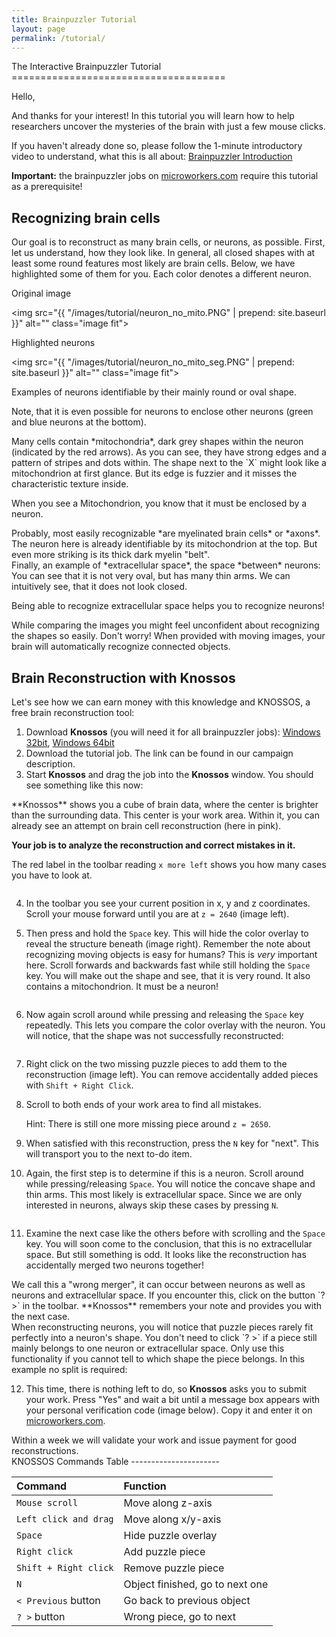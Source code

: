 ```yaml
---
title: Brainpuzzler Tutorial
layout: page
permalink: /tutorial/
---
```


<div class="row">
<div class="12u">
The Interactive Brainpuzzler Tutorial
=====================================

Hello,

And thanks for your interest! In this tutorial you will learn how to help researchers uncover the mysteries of the brain with just a few mouse clicks.

If you haven't already done so, please follow the 1-minute introductory video to understand, what this is all about: [Brainpuzzler Introduction](http://youtu.be/letdtsUgIe4?rel=0)

**Important:** the brainpuzzler jobs on [microworkers.com](http://www.microworkers.com) require this tutorial as a prerequisite!

Recognizing brain cells
-----------------------

Our goal is to reconstruct as many brain cells, or neurons, as possible. First, let us understand, how they look like. In general, all closed shapes with at least some round features most likely are brain cells. Below, we have highlighted some of them for you. Each color denotes a different neuron.
</div>
</div>


<div class="row">
<div class="3u">
Original image

<img src="{{ "/images/tutorial/neuron_no_mito.PNG" | prepend: site.baseurl }}" alt="" class="image fit">
</div>

<div class="3u">
Highlighted neurons

<img src="{{ "/images/tutorial/neuron_no_mito_seg.PNG" | prepend: site.baseurl }}" alt="" class="image fit">
</div>

<div class="6u">
Examples of neurons identifiable by their mainly round or oval shape.

Note, that it is even possible for neurons to enclose other neurons (green and blue neurons at the bottom).
</div>
</div>

<div class="row">
<div class="3u">
<img src="{{ "/images/tutorial/neuron_mito.PNG" | prepend: site.baseurl }}" alt="" class="image fit">
</div>

<div class="3u">
<img src="{{ "/images/tutorial/neuron_mito_SEG.PNG" | prepend: site.baseurl }}" alt="" class="image fit">
</div>

<div class="6u">
Many cells contain *mitochondria*, dark grey shapes within the neuron (indicated by the red arrows). As you can see, they have strong edges and a pattern of stripes and dots within. The shape next to the `X` might look like a mitochondrion at first glance. But its edge is fuzzier and it misses the characteristic texture inside.

When you see a Mitochondrion, you know that it must be enclosed by a neuron.
</div>
</div>

<div class="row">
<div class="3u">
<img src="{{ "/images/tutorial/neuron_myelin.PNG" | prepend: site.baseurl }}" alt="" class="image fit">
</div>

<div class="3u">
<img src="{{ "/images/tutorial/neuron_myelin_seg.PNG" | prepend: site.baseurl }}" alt="" class="image fit">
</div>

<div class="6u">
Probably, most easily recognizable *are myelinated brain cells* or *axons*. The neuron here is already identifiable by its mitochondrion at the top. But even more striking is its thick dark myelin "belt".
</div>
</div>


<div class="row">
<div class="3u">
<img src="{{ "/images/tutorial/ecs.PNG" | prepend: site.baseurl }}" alt="" class="image fit">
</div>

<div class="3u">
<img src="{{ "/images/tutorial/ecs_seg.PNG" | prepend: site.baseurl }}" alt="" class="image fit">
</div>

<div class="6u">
Finally, an example of *extracellular space*, the space *between* neurons: You can see that it is not very oval, but has many thin arms. We can intuitively see, that it does not look closed.

Being able to recognize extracellular space helps you to recognize neurons!
</div>
</div>

<div class="row">
<div class="12u">
While comparing the images you might feel unconfident about recognizing the shapes so easily. Don't worry! When provided with moving images, your brain will automatically recognize connected objects.

Brain Reconstruction with **Knossos**
-------------------------------------

Let's see how we can earn money with this knowledge and KNOSSOS, a free brain reconstruction tool:

<ol start="1">
<li>Download <strong>Knossos</strong> (you will need it for all brainpuzzler jobs): <a href="../../downloads/win32-Setup-Knossos 4.1.exe" class="button">Windows 32bit</a>, <a href="../../downloads/win64-Setup-Knossos 4.1.exe" class="button">Windows 64bit</a></li>
<li>Download the tutorial job. The link can be found in our campaign description.</li>
<li>Start <strong>Knossos</strong> and drag the job into the <strong>Knossos</strong> window. You should see something like this now:</li>
</ol>

</div>
</div>


<div class="row">
<div class="6u">
<img src="{{ "/images/tutorial/jobmode_initial.png" | prepend: site.baseurl }}" alt="" class="image fit">
</div>

<div class="6u">
**Knossos** shows you a cube of brain data, where the center is brighter than the surrounding data. This center is your work area. Within it, you can already see an attempt on brain cell reconstruction (here in pink).

**Your job is to analyze the reconstruction and correct mistakes in it.**

The red label in the toolbar reading `x more left` shows you how many cases you have to look at.
</div>
</div>

<div class="row">
<div class="4u">
<img src="{{ "/images/tutorial/tutorial_pos_z2640.PNG" | prepend: site.baseurl }}" alt="" class="image fit">
</div>

<div class="8u">

<ol start="4">
<li>In the toolbar you see your current position in x, y and z coordinates. Scroll your mouse forward until you are at <code>z = 2640</code> (image left).</li>
</ol>

</div>
</div>

<div class="row">
<div class="8u">

<ol start="5">
<li>Then press and hold the <code>Space</code> key. This will hide the color overlay to reveal the structure beneath (image right). Remember the note about recognizing moving objects is easy for humans? This is <em>very</em> important here. Scroll forwards and backwards fast while still holding the <code>Space</code> key. You will make out the shape and see, that it is very round. It also contains a mitochondrion. It must be a neuron!</li>
</ol>

</div>
<div class="4u">
<img src="{{ "/images/tutorial/tutorial_pos_z2640_hidden.PNG" | prepend: site.baseurl }}" alt="" class="image fit">
</div>
</div>

<div class="row">
<div class="4u">

<ol start="6">
<li>Now again scroll around while pressing and releasing the <code>Space</code> key repeatedly. This lets you compare the color overlay with the neuron. You will notice, that the shape was not successfully reconstructed:</li>
</ol>

</div>

<div class="4u">
<img src="{{ "/images/tutorial/tutorial_pos_z2640_neuron_highlight.png" | prepend: site.baseurl }}" alt="" class="image fit">
</div>
<div class="4u">
<img src="{{ "/images/tutorial/tutorial_pos_z2640_overlay_errorhighlight.PNG" | prepend: site.baseurl }}" alt="" class="image fit">
</div>
</div>


<div class="row">
<div class="4u">
<img src="{{ "/images/tutorial/tutorial_pos_z2640_fixed.PNG" | prepend: site.baseurl }}" alt="" class="image fit">
</div>

<div class="8u">

<ol start="7">
<li>Right click on the two missing puzzle pieces to add them to the reconstruction (image left). You can remove accidentally added pieces with <code>Shift + Right Click</code>.</li>
<li>
<p>Scroll to both ends of your work area to find all mistakes.</p>
<p>Hint: There is still one more missing piece around <code>z = 2650</code>.</p>
</li>
<li>When satisfied with this reconstruction, press the <code>N</code> key for "next". This will transport you to the next to-do item.</li>
</ol>

</div>
</div>

<div class="row">
<div class="8u">

<ol start="10">
<li>Again, the first step is to determine if this is a neuron. Scroll around while pressing/releasing <code>Space</code>. You will notice the concave shape and thin arms. This most likely is extracellular space. Since we are only interested in neurons, always skip these cases by pressing <code>N</code>.</li>
</ol>

</div>

<div class="4u">
<img src="{{ "/images/tutorial/tutorial_ecs_object.PNG" | prepend: site.baseurl }}" alt="" class="image fit">
</div>
</div>


<div class="row">
<div class="12u">

<ol start="11">
<li>Examine the next case like the others before with scrolling and the <code>Space</code> key. You will soon come to the conclusion, that this is no extracellular space. But still something is odd. It looks like the reconstruction has accidentally merged two neurons together!</li>
</ol>

</div>
</div>


<div class="row">
<div class="3u">
<img src="{{ "/images/tutorial/tutorial_merger_no_overlay_highlighted.PNG" | prepend: site.baseurl }}" alt="" class="image fit">
</div>

<div class="3u">
<img src="{{ "/images/tutorial/tutorial_merger_overlay_error_highlighted.PNG" | prepend: site.baseurl }}" alt="" class="image fit">
</div>

<div class="6u">
We call this a "wrong merger", it can occur between neurons as well as neurons and extracellular space. If you encounter this, click on the button `? >` in the toolbar. **Knossos** remembers your note and provides you with the next case.
</div>
</div>

<div class="row tutorial__box--important">
<div class="6u">
When reconstructing neurons, you will notice that puzzle pieces rarely fit perfectly into a neuron's shape. You don't need to click `? >` if a piece still mainly belongs to one neuron or extracellular space. Only use this functionality if you cannot tell to which shape the piece belongs. In this example no split is required:
</div>

<div class="3u">
<img src="{{ "/images/tutorial/no_split1.PNG" | prepend: site.baseurl }}" alt="" class="image fit">
</div>

<div class="3u">
<img src="{{ "/images/tutorial/no_split2.PNG" | prepend: site.baseurl }}" alt="" class="image fit">
</div>
</div>

<div class="row">
<div class="12u">

<ol start="12">
<li>This time, there is nothing left to do, so <strong>Knossos</strong> asks you to submit your work. Press "Yes" and wait a bit until a message box appears with your personal verification code (image below). Copy it and enter it on <a href="http://www.microworkers.com">microworkers.com</a>.</li>
</ol>

</div>

<div class="row">
<div class="6u">
<img src="{{ "/images/tutorial/tutorial_verification.PNG" | prepend: site.baseurl }}" alt="" class="image fit">
</div>
<div class="6u">
Within a week we will validate your work and issue payment for good reconstructions.
</div>
</div>

<div class="row">
<div class="12u">
KNOSSOS Commands Table
----------------------

| Command | Function |
|:--------|:---------|
| `Mouse scroll` | Move along z-axis
| `Left click and drag` | Move along x/y-axis
| `Space` | Hide puzzle overlay
| `Right click` | Add puzzle piece
| `Shift + Right click` | Remove puzzle piece
| `N` | Object finished, go to next one
| `< Previous` button | Go back to previous object
| `? >` button | Wrong piece, go to next


</div>
</div>